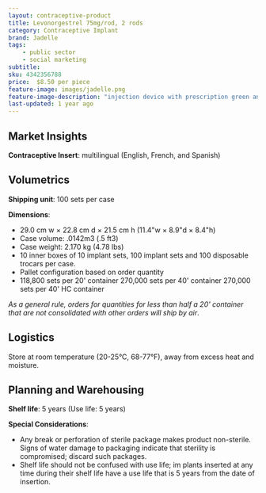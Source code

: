 ```yaml
---
layout: contraceptive-product
title: Levonorgestrel 75mg/rod, 2 rods
category: Contraceptive Implant
brand: Jadelle
tags: 
    - public sector
    - social marketing
subtitle: 
sku: 4342356788
price:  $8.50 per piece
feature-image: images/jadelle.png
feature-image-description: "injection device with prescription green and white medicine box"
last-updated: 1 year ago
---
```

## Market Insights

**Contraceptive Insert**: multilingual (English, French, and Spanish)

## Volumetrics

**Shipping unit**: 100 sets per case

**Dimensions**:

- 29.0 cm w × 22.8 cm d × 21.5 cm h (11.4"w × 8.9"d × 8.4"h)
- Case volume: .0142m3 (.5 ft3)
- Case weight: 2.170 kg (4.78 lbs)
- 10 inner boxes of 10 implant sets, 100 implant sets and 100 disposable trocars per case.
- Pallet configuration based on order quantity
- 118,800 sets per 20' container 270,000 sets per 40' container 270,000 sets per 40' HC container

*As a general rule, orders for quantities for less than half a 20' container that are not consolidated with other orders will ship by air*.

## Logistics

Store at room temperature (20-25°C, 68-77°F), away from excess heat and moisture.

## Planning and Warehousing 

**Shelf life**: 5 years (Use life: 5 years)

**Special Considerations**:

- Any break or perforation of sterile package makes product non-sterile. Signs of water damage to packaging indicate that sterility is compromised; discard such packages.
- Shelf life should not be confused with use life; im­ plants inserted at any time during their shelf life have a use life that is 5 years from the date of insertion.